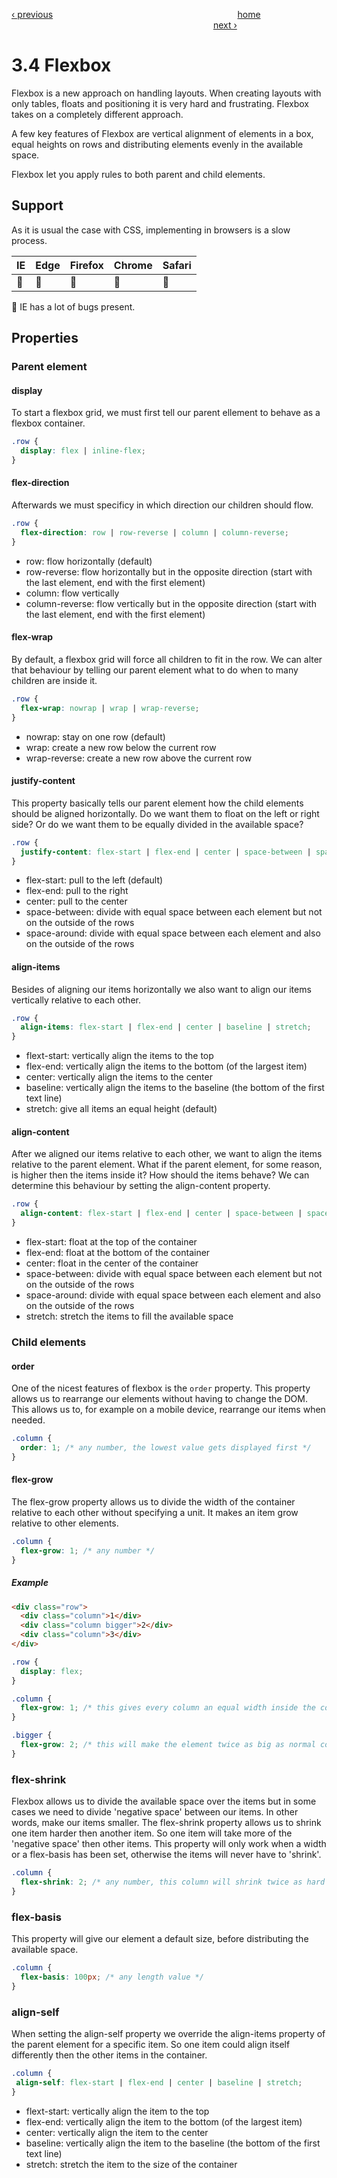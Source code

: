[‹ previous](./3.3-Alignment.md)
&nbsp;&nbsp;&nbsp;&nbsp;&nbsp;&nbsp;&nbsp;&nbsp;&nbsp;&nbsp;&nbsp;&nbsp;&nbsp;&nbsp;&nbsp;&nbsp;&nbsp;&nbsp;&nbsp;&nbsp;&nbsp;&nbsp;&nbsp;&nbsp;&nbsp;&nbsp;&nbsp;&nbsp;&nbsp;&nbsp;&nbsp;&nbsp;&nbsp;&nbsp;&nbsp;&nbsp;&nbsp;&nbsp;&nbsp;&nbsp;&nbsp;&nbsp;&nbsp;&nbsp;&nbsp;&nbsp;&nbsp;&nbsp;&nbsp;&nbsp;&nbsp;&nbsp;&nbsp;&nbsp;&nbsp;&nbsp;&nbsp;&nbsp;&nbsp;&nbsp;&nbsp;&nbsp;&nbsp;&nbsp;&nbsp;&nbsp;&nbsp;&nbsp;&nbsp;&nbsp;&nbsp;&nbsp;&nbsp;
[home](../../README.md)
&nbsp;&nbsp;&nbsp;&nbsp;&nbsp;&nbsp;&nbsp;&nbsp;&nbsp;&nbsp;&nbsp;&nbsp;&nbsp;&nbsp;&nbsp;&nbsp;&nbsp;&nbsp;&nbsp;&nbsp;&nbsp;&nbsp;&nbsp;&nbsp;&nbsp;&nbsp;&nbsp;&nbsp;&nbsp;&nbsp;&nbsp;&nbsp;&nbsp;&nbsp;&nbsp;&nbsp;&nbsp;&nbsp;&nbsp;&nbsp;&nbsp;&nbsp;&nbsp;&nbsp;&nbsp;&nbsp;&nbsp;&nbsp;&nbsp;&nbsp;&nbsp;&nbsp;&nbsp;&nbsp;&nbsp;&nbsp;&nbsp;&nbsp;&nbsp;&nbsp;&nbsp;&nbsp;&nbsp;&nbsp;&nbsp;&nbsp;&nbsp;&nbsp;&nbsp;&nbsp;&nbsp;&nbsp;&nbsp;&nbsp;&nbsp;&nbsp;&nbsp;&nbsp;&nbsp;&nbsp;&nbsp;
[next ›](./3.5-Grid.md)

# 3.4 Flexbox

Flexbox is a new approach on handling layouts. When creating layouts with only tables, floats and positioning it is very hard and frustrating. Flexbox takes on a completely different approach.

A few key features of Flexbox are vertical alignment of elements in a box, equal heights on rows and distributing elements evenly in the available space.

Flexbox let you apply rules to both parent and child elements.

## Support

As it is usual the case with CSS, implementing in browsers is a slow process.

| IE | Edge | Firefox | Chrome | Safari |
| -- | ---- | ------- | ------ | ------ |
| 🐞 | 🎉   | 🎉       | 🎉     | 🎉     |

🐞 IE has a lot of bugs present.

## Properties

### Parent element

#### display

To start a flexbox grid, we must first tell our parent ellement to behave as a flexbox container.

```css
.row {
  display: flex | inline-flex;
}
```

#### flex-direction

Afterwards we must specificy in which direction our children should flow.

```css
.row {
  flex-direction: row | row-reverse | column | column-reverse;
}
```

- row: flow horizontally (default)
- row-reverse: flow horizontally but in the opposite direction (start with the last element, end with the first element)
- column: flow vertically
- column-reverse: flow vertically but in the opposite direction (start with the last element, end with the first element)

#### flex-wrap

By default, a flexbox grid will force all children to fit in the row. We can alter that behaviour by telling our parent element what to do when to many children are inside it.

```css
.row {
  flex-wrap: nowrap | wrap | wrap-reverse;
}
```

- nowrap: stay on one row (default)
- wrap: create a new row below the current row
- wrap-reverse: create a new row above the current row

#### justify-content

This property basically tells our parent element how the child elements should be aligned horizontally. Do we want them to float on the left or right side? Or do we want them to be equally divided in the available space?

```css
.row {
  justify-content: flex-start | flex-end | center | space-between | space-around;
}
```

- flex-start: pull to the left (default)
- flex-end: pull to the right
- center: pull to the center
- space-between: divide with equal space between each element but not on the outside of the rows
- space-around: divide with equal space between each element and also on the outside of the rows

#### align-items

Besides of aligning our items horizontally we also want to align our items vertically relative to each other.

```css
.row {
  align-items: flex-start | flex-end | center | baseline | stretch;
}
```

- flext-start: vertically align the items to the top
- flex-end: vertically align the items to the bottom (of the largest item)
- center: vertically align the items to the center
- baseline: vertically align the items to the baseline (the bottom of the first text line)
- stretch: give all items an equal height (default)

#### align-content

After we aligned our items relative to each other, we want to align the items relative to the parent element. What if the parent element, for some reason, is higher then the items inside it? How should the items behave? We can determine this behaviour by setting the align-content property.

```css
.row {
  align-content: flex-start | flex-end | center | space-between | space-around | stretch;
}
```

- flex-start: float at the top of the container
- flex-end: float at the bottom of the container
- center: float in the center of the container
- space-between: divide with equal space between each element but not on the outside of the rows
- space-around: divide with equal space between each element and also on the outside of the rows
- stretch: stretch the items to fill the available space

### Child elements

#### order

One of the nicest features of flexbox is the `order` property. This property allows us to rearrange our elements without having to change the DOM. This allows us to, for example on a mobile device, rearrange our items when needed.

```css
.column {
  order: 1; /* any number, the lowest value gets displayed first */
}
```

#### flex-grow

The flex-grow property allows us to divide the width of the container relative to each other without specifying a unit. It makes an item grow relative to other elements.

```css
.column {
  flex-grow: 1; /* any number */
}
```

##### Example

```html
<div class="row">
  <div class="column">1</div>
  <div class="column bigger">2</div>
  <div class="column">3</div>
</div>
```

```css
.row {
  display: flex;
}

.column {
  flex-grow: 1; /* this gives every column an equal width inside the container */
}

.bigger {
  flex-grow: 2; /* this will make the element twice as big as normal columns */
}
```

### flex-shrink

Flexbox allows us to divide the available space over the items but in some cases we need to divide 'negative space' between our items. In other words, make our items smaller. The flex-shrink property allows us to shrink one item harder then another item. So one item will take more of the 'negative space' then other items. This property will only work when a width or a flex-basis has been set, otherwise the items will never have to 'shrink'.

```css
.column {
  flex-shrink: 2; /* any number, this column will shrink twice as hard as other columns */
}
```

### flex-basis

This property will give our element a default size, before distributing the available space.

```css
.column {
  flex-basis: 100px; /* any length value */
}
```

### align-self

When setting the align-self property we override the align-items property of the parent element for a specific item. So one item could align itself differently then the other items in the container.

```css
.column {
 align-self: flex-start | flex-end | center | baseline | stretch;
}
```

- flext-start: vertically align the item to the top
- flex-end: vertically align the item to the bottom (of the largest item)
- center: vertically align the item to the center
- baseline: vertically align the item to the baseline (the bottom of the first text line)
- stretch: stretch the item to the size of the container
